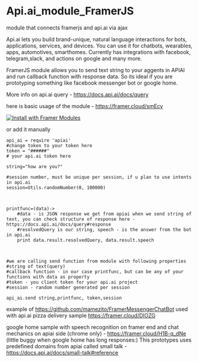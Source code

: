 # Api.ai_module_FramerJS
module that connects framerjs and api.ai via ajax


Api.ai lets you build brand-unique, natural language interactions
for bots, applications, services, and devices. You can use it for chatbots, wearables, apps, automotives, smarthomes. Currently has integrations with facebook, telegram,slack, and actions on google and many more.

FramerJS module allows you to send text string to your aggents in APIAI and run callback function with response data.
So its ideal if you are prototyping something like facebook messenger bot or google home.

More info on api.ai query - https://docs.api.ai/docs/query


here is basic usage of the module - https://framer.cloud/smEcy


[![Install with Framer Modules](https://www.framermodules.com/assets/badge.png)](https://open.framermodules.com/api_ai-framer)

or add it manually

```
api_ai = require 'apiai'
#change token to your token here
token = "######"
# your api.ai token here

string="how are you?"

#session number, must be unique per session, if u plan to use intents in api.ai
session=Utils.randomNumber(0, 100000)



printfunc=(data)->
	#data - is JSON response we get from apiai when we send string of text, you can check structure of response here -https://docs.api.ai/docs/query#response
	#resolvedQuery is our string, speech - is the answer from the bot in api.ai
	print data.result.resolvedQuery, data.result.speech



#we are calling send function from module with following properties
#string of text(query)
#callback function - in our case printfunc, but can be any of your functions with data as property
#token - you client token for your api.ai project
#session - random number generated per session

api_ai.send string,printfunc, token,session
```

example of https://github.com/mamezito/FramerMessengerChatBot used with api.ai pizza delivery sample https://framer.cloud/DlOZG


google home sample with speech recognition on framer end and chat mechanics on apiai side (chrome only) -
https://framer.cloud/H1B-q_dNe (little buggy when google home has long responses:)
This prototypes uses predefined domains from apiai called small talk - https://docs.api.ai/docs/small-talk#reference
